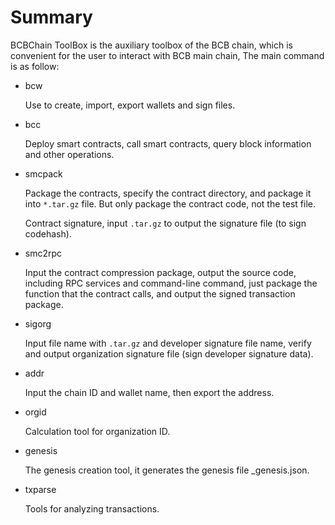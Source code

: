 # Summary

BCBChain ToolBox is the auxiliary toolbox of the BCB chain, which is convenient for the user to interact with BCB main chain, The main command is as follow:

* bcw

  Use to create, import, export wallets and sign files.

* bcc

  Deploy smart contracts, call smart contracts, query block information and other operations.

* smcpack

  Package the contracts, specify the contract directory, and package it into `*.tar.gz` file. But only package the contract code, not the test file.

  Contract signature, input `.tar.gz` to output the signature file (to sign codehash).

* smc2rpc

  Input the contract compression package, output the source code, including RPC services and command-line command, just package the function that the contract calls, and output the signed transaction package.

* sigorg

  Input file name with `.tar.gz` and developer signature file name, verify and output organization signature file (sign developer signature data).

* addr

  Input the chain ID and wallet name, then export the address.

* orgid

  Calculation tool for organization ID.

* genesis

  The genesis creation tool, it generates the genesis file _genesis.json.

* txparse

  Tools for analyzing transactions.


